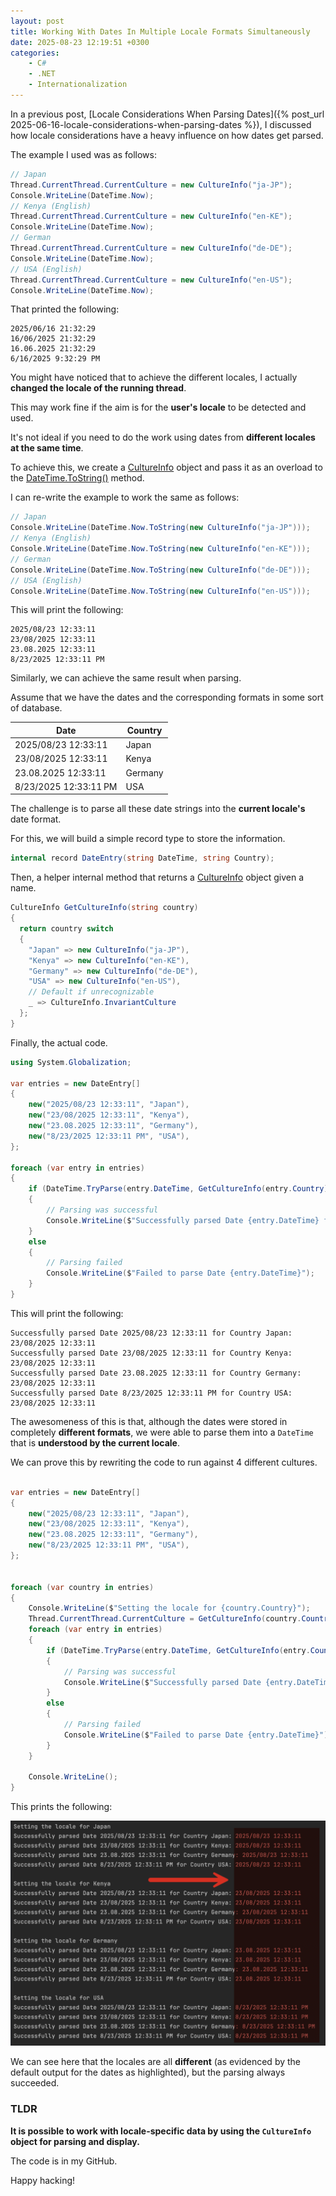 ```yaml
---
layout: post
title: Working With Dates In Multiple Locale Formats Simultaneously
date: 2025-08-23 12:19:51 +0300
categories:
    - C#
    - .NET
    - Internationalization
---
```


In a previous post, [Locale Considerations When Parsing Dates]({% post_url 2025-06-16-locale-considerations-when-parsing-dates %}), I discussed how locale considerations have a heavy influence on how dates get parsed.

The example I used was as follows:

```c#
// Japan
Thread.CurrentThread.CurrentCulture = new CultureInfo("ja-JP");
Console.WriteLine(DateTime.Now);
// Kenya (English)
Thread.CurrentThread.CurrentCulture = new CultureInfo("en-KE");
Console.WriteLine(DateTime.Now);
// German
Thread.CurrentThread.CurrentCulture = new CultureInfo("de-DE");
Console.WriteLine(DateTime.Now);
// USA (English)
Thread.CurrentThread.CurrentCulture = new CultureInfo("en-US");
Console.WriteLine(DateTime.Now);
```

That printed the following:

```plaintext
2025/06/16 21:32:29
16/06/2025 21:32:29
16.06.2025 21:32:29
6/16/2025 9:32:29 PM
```

You might have noticed that to achieve the different locales, I actually **changed the locale of the running thread**.

This may work fine if the aim is for the **user's locale** to be detected and used.

It's not ideal if you need to do the work using dates from **different locales at the same time**.

To achieve this, we create a [CultureInfo](https://learn.microsoft.com/en-us/dotnet/api/system.globalization.cultureinfo?view=net-9.0) object and pass it as an overload to the [DateTime.ToString()](https://learn.microsoft.com/en-us/dotnet/api/system.datetime.tostring?view=net-9.0) method.

I can re-write the example to work the same as follows:

```c#
// Japan
Console.WriteLine(DateTime.Now.ToString(new CultureInfo("ja-JP")));
// Kenya (English)
Console.WriteLine(DateTime.Now.ToString(new CultureInfo("en-KE")));
// German
Console.WriteLine(DateTime.Now.ToString(new CultureInfo("de-DE")));
// USA (English)
Console.WriteLine(DateTime.Now.ToString(new CultureInfo("en-US")));
```

This will print the following:

```plaintext
2025/08/23 12:33:11
23/08/2025 12:33:11
23.08.2025 12:33:11
8/23/2025 12:33:11 PM
```

Similarly, we can achieve the same result when parsing.

Assume that we have the dates and the corresponding formats in some sort of database.

| Date                  | Country |
| --------------------- | ------- |
| 2025/08/23 12:33:11   | Japan   |
| 23/08/2025 12:33:11   | Kenya   |
| 23.08.2025 12:33:11   | Germany |
| 8/23/2025 12:33:11 PM | USA     |

The challenge is to parse all these date strings into the **current locale's** date format.

For this, we will build a simple record type to store the information.

```c#
internal record DateEntry(string DateTime, string Country);
```

Then, a helper internal method that returns a [CultureInfo](https://learn.microsoft.com/en-us/dotnet/api/system.globalization.cultureinfo?view=net-9.0) object given a name.

```c#
CultureInfo GetCultureInfo(string country)
{
  return country switch
  {
    "Japan" => new CultureInfo("ja-JP"),
    "Kenya" => new CultureInfo("en-KE"),
    "Germany" => new CultureInfo("de-DE"),
    "USA" => new CultureInfo("en-US"),
    // Default if unrecognizable
    _ => CultureInfo.InvariantCulture
  };
}
```

Finally, the actual code.

```c#
using System.Globalization;

var entries = new DateEntry[]
{
    new("2025/08/23 12:33:11", "Japan"),
    new("23/08/2025 12:33:11", "Kenya"),
    new("23.08.2025 12:33:11", "Germany"),
    new("8/23/2025 12:33:11 PM", "USA"),
};

foreach (var entry in entries)
{
    if (DateTime.TryParse(entry.DateTime, GetCultureInfo(entry.Country), out var date))
    {
        // Parsing was successful
        Console.WriteLine($"Successfully parsed Date {entry.DateTime} for Country {entry.Country}: {date}");
    }
    else
    {
        // Parsing failed
        Console.WriteLine($"Failed to parse Date {entry.DateTime}");
    }
}
```

This will print the following:

```
Successfully parsed Date 2025/08/23 12:33:11 for Country Japan: 23/08/2025 12:33:11
Successfully parsed Date 23/08/2025 12:33:11 for Country Kenya: 23/08/2025 12:33:11
Successfully parsed Date 23.08.2025 12:33:11 for Country Germany: 23/08/2025 12:33:11
Successfully parsed Date 8/23/2025 12:33:11 PM for Country USA: 23/08/2025 12:33:11
```

The awesomeness of this is that, although the dates were stored in completely **different formats**, we were able to parse them into a `DateTime` that is **understood by the current locale**.

We can prove this by rewriting the code to run against 4 different cultures.

```c#

var entries = new DateEntry[]
{
    new("2025/08/23 12:33:11", "Japan"),
    new("23/08/2025 12:33:11", "Kenya"),
    new("23.08.2025 12:33:11", "Germany"),
    new("8/23/2025 12:33:11 PM", "USA"),
};


foreach (var country in entries)
{
    Console.WriteLine($"Setting the locale for {country.Country}");
    Thread.CurrentThread.CurrentCulture = GetCultureInfo(country.Country);
    foreach (var entry in entries)
    {
        if (DateTime.TryParse(entry.DateTime, GetCultureInfo(entry.Country), out var date))
        {
            // Parsing was successful
            Console.WriteLine($"Successfully parsed Date {entry.DateTime} for Country {entry.Country}: {date}");
        }
        else
        {
            // Parsing failed
            Console.WriteLine($"Failed to parse Date {entry.DateTime}");
        }
    }

    Console.WriteLine();
}
```

This prints the following:

![LocalDateOutput](../images/2025/08/LocalDateOutput.png)

We can see here that the locales are all **different** (as evidenced by the default output for the dates as highlighted), but the parsing always succeeded.

### TLDR

**It is possible to work with locale-specific data by using the `CultureInfo` object for parsing and display.**

The code is in my GitHub.

Happy hacking!
